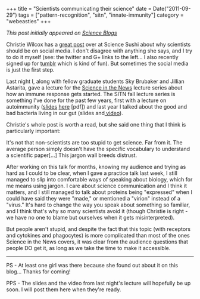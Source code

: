 +++
title = "Scientists communicating their science"
date = Date("2011-09-29")
tags = ["pattern-recognition", "sitn", "innate-immunity"]
category = "webeasties"
+++

_This post initially appeared on [Science Blogs](http://scienceblogs.com/webeasties)_

Christie Wilcox has a [great post](http://blogs.scientificamerican.com/science-sushi/2011/09/27/social-media-for-scientists-part-1-its-our-job/) over at Science Sushi about why scientists should be on social media. I don't disagree with anything she says, and I try to do it myself (see: the twitter and G+ links to the left... I also recently signed up for [tumblr](http://webeasties.tumblr.com/) which is kind of fun). But sometimes the social media is just the first step.

Last night I, along with fellow graduate students Sky Brubaker and Jillian Astarita, gave a lecture for the [Science in the News](https://sitn.hms.harvard.edu/sitn-seminars/) lecture series about how an immune response gets started. The SITN fall lecture series is something I've done for the past few years, first with a lecture on autoimmunity ([slides](https://sitn.hms.harvard.edu/sitnflash_wp/wp-content/uploads/2010/09/Microbe1.pdf) [here](https://sitn.hms.harvard.edu/seminar_archives/2009/Autoimmunity%20final.pdf) [pdf]) and last year I talked about the good and bad bacteria living in our gut (slides and[ video](http://vimeo.com/17123941)).

Christie's whole post is worth a read, but she said one thing that I think is particularly important:

It's not that non-scientists are too stupid to get science. Far from it. The average person simply doesn't have the specific vocabulary to understand a scientific paper[...] This jargon wall breeds distrust.

After working on this talk for months, knowing my audience and trying as hard as I could to be clear, when I gave a practice talk last week, I still managed to slip into comfortable ways of speaking about biology, which for me means using jargon. I care about science communication and I think it matters, and I still managed to talk about proteins being "expressed" when I could have said they were "made," or mentioned a "virion" instead of a "virus." It's hard to change the way you speak about something so familiar, and I think that's why so many scientists avoid it (though Christie is right - we have no one to blame but ourselves when it gets misinterpreted).

But people aren't stupid, and despite the fact that this topic (with receptors and cytokines and phagocytes) is more complicated than most of the ones Science in the News covers, it was clear from the audience questions that people DO get it, as long as we take the time to make it accessible.

---

PS - At least one girl was there because she found out about it on this blog... Thanks for coming!

PPS - The slides and the video from last night's lecture will hopefully be up soon. I will post them here when they're ready.

      
  
